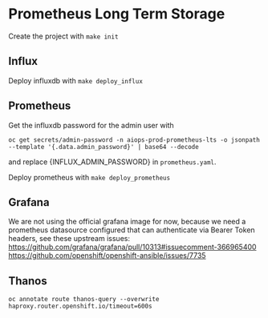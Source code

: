# Prometheus Long Term Storage

Create the project with `make init`

## Influx

Deploy influxdb with `make deploy_influx`

## Prometheus

Get the influxdb password for the admin user with

`oc get secrets/admin-password -n aiops-prod-prometheus-lts -o jsonpath --template '{.data.admin_password}' | base64 --decode`

and replace {INFLUX_ADMIN_PASSWORD} in `prometheus.yaml`. 

Deploy prometheus with `make deploy_prometheus`


## Grafana

We are not using the official grafana image for now, because we need a prometheus datasource configured that can
authenticate via Bearer Token headers, see these upstream issues:  
https://github.com/grafana/grafana/pull/10313#issuecomment-366965400
https://github.com/openshift/openshift-ansible/issues/7735


## Thanos

`oc annotate route thanos-query --overwrite haproxy.router.openshift.io/timeout=600s` 